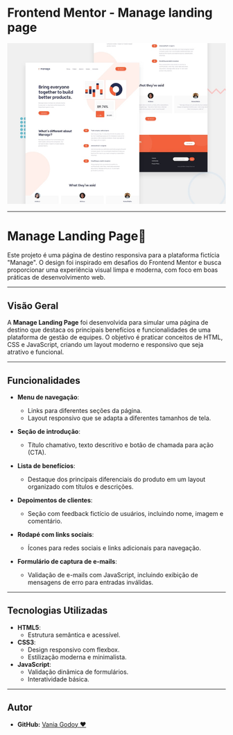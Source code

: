 # Frontend Mentor - Manage landing page

![Prévia do design para o desafio de código da página inicial do Manage](./design/desktop-preview.jpg)

--- 

# Manage Landing Page👋

Este projeto é uma página de destino responsiva para a plataforma fictícia "Manage". O design foi inspirado em desafios do Frontend Mentor e busca proporcionar uma experiência visual limpa e moderna, com foco em boas práticas de desenvolvimento web.

--- 

## Visão Geral

A **Manage Landing Page** foi desenvolvida para simular uma página de destino que destaca os principais benefícios e funcionalidades de uma plataforma de gestão de equipes. O objetivo é praticar conceitos de HTML, CSS e JavaScript, criando um layout moderno e responsivo que seja atrativo e funcional.

---

## Funcionalidades

- **Menu de navegação**:
  - Links para diferentes seções da página.
  - Layout responsivo que se adapta a diferentes tamanhos de tela.
  
- **Seção de introdução**:
  - Título chamativo, texto descritivo e botão de chamada para ação (CTA).
  
- **Lista de benefícios**:
  - Destaque dos principais diferenciais do produto em um layout organizado com títulos e descrições.

- **Depoimentos de clientes**:
  - Seção com feedback fictício de usuários, incluindo nome, imagem e comentário.

- **Rodapé com links sociais**:
  - Ícones para redes sociais e links adicionais para navegação.

- **Formulário de captura de e-mails**:
  - Validação de e-mails com JavaScript, incluindo exibição de mensagens de erro para entradas inválidas.

---

## Tecnologias Utilizadas

- **HTML5**:
  - Estrutura semântica e acessível.
- **CSS3**:
  - Design responsivo com flexbox.
  - Estilização moderna e minimalista.
- **JavaScript**:
  - Validação dinâmica de formulários.
  - Interatividade básica.

---

## Autor

- **GitHub:** [Vania Godoy ♥](https://github.com/VaniaGodoy)

